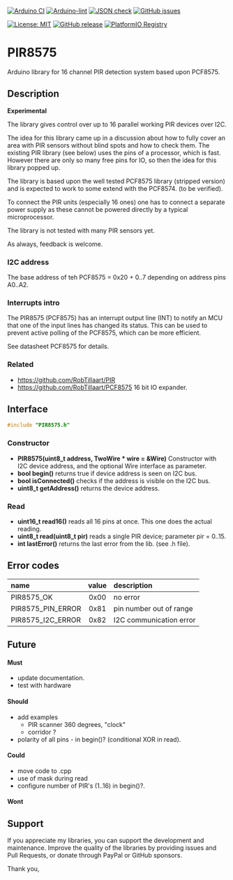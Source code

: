 
[![Arduino CI](https://github.com/RobTillaart/PIR8575/workflows/Arduino%20CI/badge.svg)](https://github.com/marketplace/actions/arduino_ci)
[![Arduino-lint](https://github.com/RobTillaart/PIR8575/actions/workflows/arduino-lint.yml/badge.svg)](https://github.com/RobTillaart/PIR8575/actions/workflows/arduino-lint.yml)
[![JSON check](https://github.com/RobTillaart/PIR8575/actions/workflows/jsoncheck.yml/badge.svg)](https://github.com/RobTillaart/PIR8575/actions/workflows/jsoncheck.yml)
[![GitHub issues](https://img.shields.io/github/issues/RobTillaart/PIR8575.svg)](https://github.com/RobTillaart/PIR8575/issues)

[![License: MIT](https://img.shields.io/badge/license-MIT-green.svg)](https://github.com/RobTillaart/PIR8575/blob/master/LICENSE)
[![GitHub release](https://img.shields.io/github/release/RobTillaart/PIR8575.svg?maxAge=3600)](https://github.com/RobTillaart/PIR8575/releases)
[![PlatformIO Registry](https://badges.registry.platformio.org/packages/robtillaart/library/PIR8575.svg)](https://registry.platformio.org/libraries/robtillaart/PIR8575)


# PIR8575

Arduino library for 16 channel PIR detection system based upon PCF8575.


## Description

**Experimental**

The library gives control over up to 16 parallel working PIR devices over I2C.

The idea for this library came up in a discussion about how to fully cover an
area with PIR sensors without blind spots and how to check them.
The existing PIR library (see below) uses the pins of a processor, which is fast.
However there are only so many free pins for IO, so then the idea for this
library popped up.

The library is based upon the well tested PCF8575 library (stripped version)
and is expected to work to some extend with the PCF8574. (to be verified).

To connect the PIR units (especially 16 ones) one has to connect a separate
power supply as these cannot be powered directly by a typical microprocessor.

The library is not tested with many PIR sensors yet.

As always, feedback is welcome.


### I2C address

The base address of teh PCF8575 = 0x20 + 0..7 depending on address pins A0..A2.


### Interrupts intro

The PIR8575 (PCF8575) has an interrupt output line (INT) to notify an MCU
that one of the input lines has changed its status.
This can be used to prevent active polling of the PCF8575, which can be
more efficient.

See datasheet PCF8575 for details.


### Related

- https://github.com/RobTillaart/PIR
- https://github.com/RobTillaart/PCF8575  16 bit IO expander.


## Interface

```cpp
#include "PIR8575.h"
```

### Constructor

- **PIR8575(uint8_t address, TwoWire \* wire = &Wire)** Constructor with
I2C device address, and the optional Wire interface as parameter.
- **bool begin()** returns true if device address is seen on I2C bus.
- **bool isConnected()** checks if the address is visible on the I2C bus.
- **uint8_t getAddress()** returns the device address.

### Read

- **uint16_t read16()** reads all 16 pins at once. This one does the actual reading.
- **uint8_t read(uint8_t pir)** reads a single PIR device; parameter pir = 0..15.
- **int lastError()** returns the last error from the lib. (see .h file).


## Error codes

|  name               |  value  |  description              |
|:--------------------|:-------:|:--------------------------|
|  PIR8575_OK         |  0x00   |  no error                 |
|  PIR8575_PIN_ERROR  |  0x81   |  pin number out of range  |
|  PIR8575_I2C_ERROR  |  0x82   |  I2C communication error  |


## Future

#### Must

- update documentation.
- test with hardware

#### Should

- add examples 
  - PIR scanner 360 degrees, "clock"
  - corridor ?
- polarity of all pins - in begin()?  (conditional XOR in read).

#### Could

- move code to .cpp
- use of mask during read
- configure number of PIR's (1..16) in begin()?.

#### Wont


## Support

If you appreciate my libraries, you can support the development and maintenance.
Improve the quality of the libraries by providing issues and Pull Requests, or
donate through PayPal or GitHub sponsors.

Thank you,


